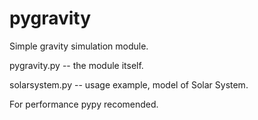 # pygravity
Simple gravity simulation module.  

pygravity.py -- the module itself.

solarsystem.py -- usage example, model of Solar System.

For performance pypy recomended.

